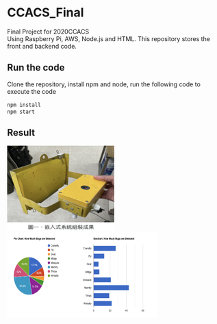 # CCACS_Final

Final Project for 2020CCACS  
Using Raspberry Pi, AWS, Node.js and HTML. This repository stores the front and backend code. 

## Run the code
Clone the repository, install npm and node, run the following code to execute the code

```
npm install
npm start
```

## Result
<img src="https://github.com/csinrn/CCACS_Final/blob/master/readmeImages/node.png" alt="Node"  width="250" height="200"> <img src="https://github.com/csinrn/CCACS_Final/blob/master/readmeImages/html.png" alt="Html Result"  width="350" height="200">
